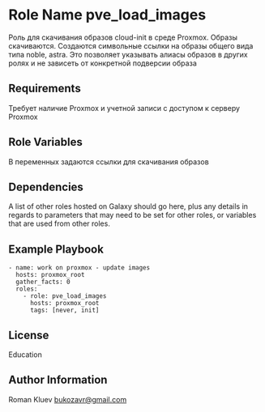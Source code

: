 Role Name pve_load_images
=========
Роль для скачивания образов cloud-init в среде Proxmox.
Образы скачиваются. Создаются символьные ссылки на образы общего вида типа noble, astra. Это позволяет указывать алиасы образов в других ролях и не зависеть от конкретной подверсии образа

Requirements
------------
Требует наличие Proxmox и учетной записи с доступом к серверу Proxmox

Role Variables
--------------
В переменных задаются ссылки для скачивания образов

Dependencies
------------

A list of other roles hosted on Galaxy should go here, plus any details in regards to parameters that may need to be set for other roles, or variables that are used from other roles.

Example Playbook
----------------

```
- name: work on proxmox - update images
  hosts: proxmox_root
  gather_facts: 0
  roles:
    - role: pve_load_images
      hosts: proxmox_root
      tags: [never, init]
```

License
-------

Education

Author Information
------------------
Roman Kluev
bukozavr@gmail.com
